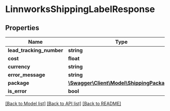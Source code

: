 # LinnworksShippingLabelResponse

## Properties
Name | Type | Description | Notes
------------ | ------------- | ------------- | -------------
**lead_tracking_number** | **string** |  | [optional] 
**cost** | **float** |  | [optional] 
**currency** | **string** |  | [optional] 
**error_message** | **string** |  | [optional] 
**package** | [**\Swagger\Client\Model\ShippingPackage[]**](ShippingPackage.md) |  | [optional] 
**is_error** | **bool** |  | [optional] 

[[Back to Model list]](../../README.md#documentation-for-models) [[Back to API list]](../../README.md#documentation-for-api-endpoints) [[Back to README]](../../README.md)

